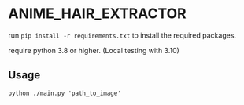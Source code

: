 # ANIME_HAIR_EXTRACTOR

run `pip install -r requirements.txt` to install the required packages.

require python 3.8 or higher. (Local testing with 3.10)

## Usage

```shell
python ./main.py 'path_to_image'
```
